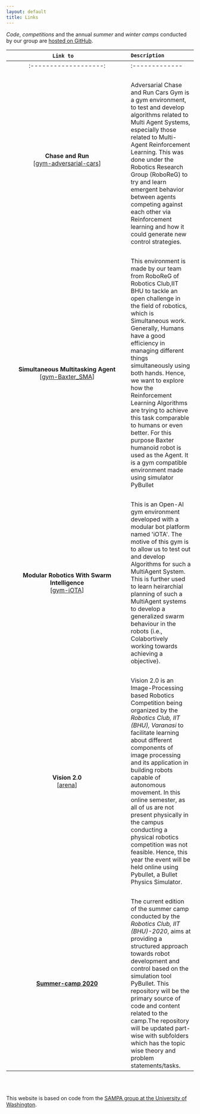 ```yaml
---
layout: default
title: Links
---
```


*Code*, *competitions*  and the annual *summer*  and *winter* *camps* conducted by our group are [hosted on GitHub](https://github.com/Robotics-Club-IIT-BHU).  

|  &nbsp;&nbsp; ```Link to```  &nbsp;&nbsp;&nbsp;&nbsp;&nbsp; &nbsp;    |   ```Description``` |
| :-------------------: | :------------- |
| :-------------------: | :------------- |
| <br/> | <br/> |
|**Chase and Run**<br/>[[gym-adversarial-cars](https://github.com/Robotics-Club-IIT-BHU/gym-adversarial-cars)] &nbsp;&nbsp;&nbsp;&nbsp;&nbsp;&nbsp;&nbsp;&nbsp;&nbsp;&nbsp;&nbsp;&nbsp;&nbsp;&nbsp;&nbsp;&nbsp;&nbsp;&nbsp;&nbsp;&nbsp;&nbsp;&nbsp;&nbsp;&nbsp;&nbsp;&nbsp;&nbsp;&nbsp;&nbsp;&nbsp;&nbsp;&nbsp;&nbsp;&nbsp;&nbsp;&nbsp;&nbsp;&nbsp;&nbsp;&nbsp;&nbsp;&nbsp;&nbsp;&nbsp;&nbsp;&nbsp;&nbsp;&nbsp;&nbsp;&nbsp;&nbsp;&nbsp;&nbsp;&nbsp;&nbsp;&nbsp;&nbsp;&nbsp;&nbsp;&nbsp;&nbsp;&nbsp;&nbsp;&nbsp;&nbsp;&nbsp;&nbsp;&nbsp;&nbsp;&nbsp;&nbsp;&nbsp;|Adversarial Chase and Run Cars Gym is a gym environment, to test and develop algorithms related to Multi Agent Systems, especially those related to Multi-Agent Reinforcement Learning. This was done under the Robotics Research Group (RoboReG) to try and learn emergent behavior between agents competing against each other via Reinforcement learning and how it could generate new control strategies.|
| <br/> | <br/> |
|**Simultaneous Multitasking Agent**<br/>[[gym-Baxter_SMA](https://github.com/Robotics-Club-IIT-BHU/gym-Baxter_SMA)]| This environment is made by our team from RoboReG of Robotics Club,IIT BHU to tackle an open challenge in the field of robotics, which is Simultaneous work. Generally, Humans have a good efficiency in managing different things simultaneously using both hands. Hence, we want to explore how the Reinforcement Learning Algorithms are trying to achieve this task comparable to humans or even better. For this purpose Baxter humanoid robot is used as the Agent. It is a gym compatible environment made using simulator PyBullet|
|<br/>|<br/>|
|**Modular Robotics With Swarm Intelligence**<br/>[[gym-iOTA](https://github.com/Robotics-Club-IIT-BHU/gym-iOTA)]|This is an Open-AI gym environment developed with a modular bot platform named 'iOTA'. The motive of this gym is to allow us to test out and develop Algorithms for such a MultiAgent System. This is further used to learn heirarchial planning of such a MultiAgent systems to develop a generalized swarm behaviour in the robots (i.e., Colabortively working towards achieving a objective). |
|<br/>|<br/>|
| **Vision 2.0**<br/>[[arena](https://github.com/Robotics-Club-IIT-BHU/Vision-2.0-2020-Arena)] | Vision 2.0 is an Image-Processing based Robotics Competition being organized by the *Robotics Club, IIT (BHU), Varanasi* to facilitate learning about different components of image processing and its application in building robots capable of autonomous movement. In this online semester, as all of us are not present physically in the campus conducting a physical robotics competition was not feasible. Hence, this year the event will be held online using Pybullet, a Bullet Physics Simulator. |
| <br/> | <br/> |
| [**Summer-camp 2020**](https://github.com/Robotics-Club-IIT-BHU/Robo-Summer-Camp-20) | The current edition of the summer camp conducted by the *Robotics Club, IIT (BHU)-2020*, aims at providing a structured approach towards robot development and control based on the simulation tool PyBullet. This repository will be the primary source of code and content related to the camp.The repository will be updated part-wise with subfolders which has the topic wise theory and problem statements/tasks. |

<!-- </div> -->
<br/><br/>

This website is based on code from the [SAMPA group at the University of Washington](https://github.com/uwsampa/research-group-web).
